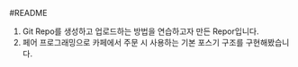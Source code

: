 #README

1. Git Repo를 생성하고 업로드하는 방법을 연습하고자 만든 Repor입니다.
2. 페어 프로그래밍으로 카페에서 주문 시 사용하는 기본 포스기 구조를 구현해봤습니다.
